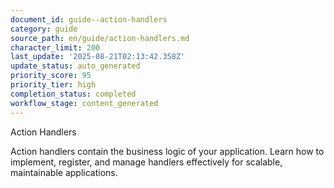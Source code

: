 ```yaml
---
document_id: guide--action-handlers
category: guide
source_path: en/guide/action-handlers.md
character_limit: 200
last_update: '2025-08-21T02:13:42.358Z'
update_status: auto_generated
priority_score: 95
priority_tier: high
completion_status: completed
workflow_stage: content_generated
---
```

Action Handlers

Action handlers contain the business logic of your application. Learn how to implement, register, and manage handlers effectively for scalable, maintainable applications.
